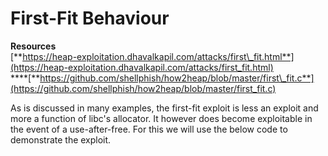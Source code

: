 # First-Fit Behaviour

**Resources**  
[**https://heap-exploitation.dhavalkapil.com/attacks/first\_fit.html**](https://heap-exploitation.dhavalkapil.com/attacks/first_fit.html)  
****[**https://github.com/shellphish/how2heap/blob/master/first\_fit.c**](https://github.com/shellphish/how2heap/blob/master/first_fit.c)

As is discussed in many examples, the first-fit exploit is less an exploit and more a function of libc's allocator.  It however does become exploitable in the event of a use-after-free.  For this we will use the below code to demonstrate the exploit.

